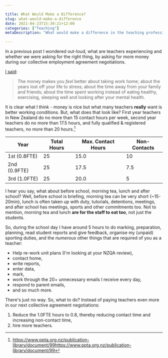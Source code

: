 ```yaml
---

title: What Would Make a Difference?
slug: what-would-make-a-difference
date: 2021-04-23T15:39:21+12:00
categories: ["Teaching"]
metaDescription: "What would make a difference in the teaching profession, if not more money?"

---
```


In a previous post I wondered out-loud, what are teachers experiencing and whether we were asking for the right thing, by asking for more money during our collective employment agreement negotiations.

[I said](/posts/teaching-pay-and-what-matters/):

> The money makes you _feel_ better about taking work home; about the years lost off your life to stress; about the time away from your family and friends; about the time spent working instead of eating healthy, exercising, sleeping well and looking after your mental health.

It is clear what I think - money is nice but what many teachers __really__ want is better working conditions. But, what does that look like? First year teachers in New Zealand do no more than 15 contact hours per week, second year teachers do no more than 17.5 hours, and fully qualified & registered teachers, no more than 20 hours.[^1]

[^1]: https://www.ppta.org.nz/publication-library/document/99https://www.ppta.org.nz/publication-library/document/99

| Year         | Total Hours | Max. Contact Hours | Non-Contacts |
|--------------|-------------|--------------------|--------------|
| 1st (0.8FTE) | 25          | 15.0               | 10           |
| 2nd (0.9FTE) | 25          | 17.5               | 7.5          |
| 3rd (1.0FTE) | 25          | 20.0               | 5            |

I hear you say, what about before school, morning tea, lunch and after school? Well, before school is briefing, morning tea can be very short (~15-20min), lunch is often taken up with duty, tutorials, detentions, meetings, and after school has meetings, sports and other commitments too. Not to mention, morning tea and lunch __are for the staff to eat too__, not just the students.

So, during the school day I have around 5 hours to do marking, preparation, planning, read student reports and give feedback, organise my (unpaid) sporting duties, and the _numerous_ other things that are required of you as a teacher:

- Help re-work unit plans (I'm looking at your NZQA review),
- contact home,
- write reports,
- enter data,
- mark,
- work through the 20+ unnecessary emails I receive every day,
- respond to parent emails,
- and so much more.

There's just no way. So, what to do? Instead of paying teachers even more in our next collective agreement negotiations:

1. Reduce the 1.0FTE hours to 0.8, thereby reducing contact time and increasing non-contact time,
2. hire more teachers.
